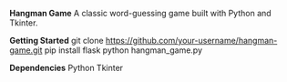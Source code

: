 **Hangman Game**
A classic word-guessing game built with Python and Tkinter.

**Getting Started**
git clone https://github.com/your-username/hangman-game.git 
pip install flask
python hangman_game.py

**Dependencies**
Python
Tkinter
 

